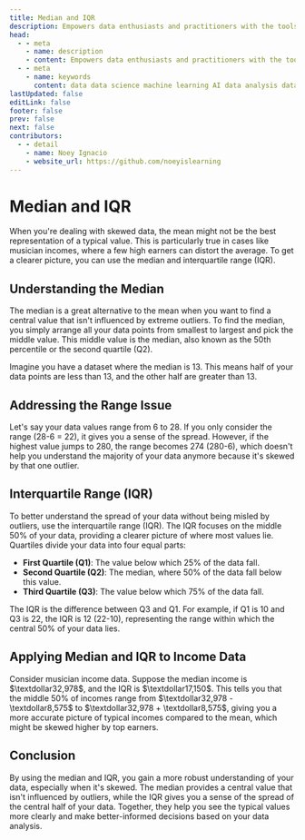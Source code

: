 ```yaml
---
title: Median and IQR
description: Empowers data enthusiasts and practitioners with the tools and knowledge to unlock the potential of data.
head:
  - - meta
    - name: description
    - content: Empowers data enthusiasts and practitioners with the tools and knowledge to unlock the potential of data.
  - - meta
    - name: keywords
      content: data data science machine learning AI data analysis data-driven data enthusiasts data practitioners
lastUpdated: false
editLink: false
footer: false
prev: false
next: false
contributors:
  - - detail
    - name: Noey Ignacio
    - website_url: https://github.com/noeyislearning
---
```


# Median and IQR

When you're dealing with skewed data, the mean might not be the best representation of a typical value. This is particularly true in cases like musician incomes, where a few high earners can distort the average. To get a clearer picture, you can use the median and interquartile range (IQR).

## Understanding the Median

The median is a great alternative to the mean when you want to find a central value that isn't influenced by extreme outliers. To find the median, you simply arrange all your data points from smallest to largest and pick the middle value. This middle value is the median, also known as the 50th percentile or the second quartile (Q2).

Imagine you have a dataset where the median is 13. This means half of your data points are less than 13, and the other half are greater than 13.

## Addressing the Range Issue

Let's say your data values range from 6 to 28. If you only consider the range (28-6 = 22), it gives you a sense of the spread. However, if the highest value jumps to 280, the range becomes 274 (280-6), which doesn't help you understand the majority of your data anymore because it's skewed by that one outlier.

## Interquartile Range (IQR)

To better understand the spread of your data without being misled by outliers, use the interquartile range (IQR). The IQR focuses on the middle 50% of your data, providing a clearer picture of where most values lie. Quartiles divide your data into four equal parts:

- **First Quartile (Q1)**: The value below which 25% of the data fall.
- **Second Quartile (Q2)**: The median, where 50% of the data fall below this value.
- **Third Quartile (Q3)**: The value below which 75% of the data fall.

The IQR is the difference between Q3 and Q1. For example, if Q1 is 10 and Q3 is 22, the IQR is 12 (22-10), representing the range within which the central 50% of your data lies.

## Applying Median and IQR to Income Data

Consider musician income data. Suppose the median income is $\textdollar32,978$, and the IQR is $\textdollar17,150$. This tells you that the middle 50% of incomes range from $\textdollar32,978 - \textdollar8,575$ to $\textdollar32,978 + \textdollar8,575$, giving you a more accurate picture of typical incomes compared to the mean, which might be skewed higher by top earners.

## Conclusion

By using the median and IQR, you gain a more robust understanding of your data, especially when it's skewed. The median provides a central value that isn't influenced by outliers, while the IQR gives you a sense of the spread of the central half of your data. Together, they help you see the typical values more clearly and make better-informed decisions based on your data analysis.
